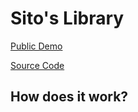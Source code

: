 # Sito's Library

[Public Demo](https://sitos-library.web.app/)

[Source Code](https://github.com/SitoNumbis/pruebas-tecnicas/tree/main/pruebas/01-reading-list/SitoNumbis)

## How does it work?

